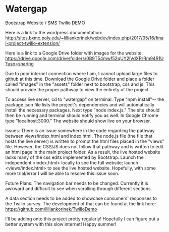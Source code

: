 # Watergap


Bootstrap Website / SMS Twilio DEMO

Here is a link to the wordpress documentation: http://sites.bxmc.poly.edu/~lilliankorinek/webdev/index.php/2017/05/16/final-project-twilio-extension/

Here is a link to a Google Drive folder with images for the website: https://drive.google.com/drive/folders/0B9T54mwf52qUY2lVdXRrRm94R1U?usp=sharing

Due to poor internet connection where I am, I cannot upload large files to github at this time. Download the Google Drive folder and place
a folder called "images" in the "assets" folder next to bootstrap, css and js. This should provide the proper pathway to view the entirety 
of the project. 

To access live server, cd to "watergap" on terminal. Type "npm install"-- the package.json file lists the project's dependencies and will 
automatically install the necessary packages. Next type "node index.js." The site should then be running and terminal should notify you as well.
In Google Chrome type "localhost:3000." The website should show live on your browser. 

Issues: There is an issue somewhere in the code regarding the pathway between views/index.html and index.html. The node.js file (the file that hosts the live server) is written to prompt the html files placed in the "views" file. However, the CSS/JS does not follow that pathway and is written to edit an html page in the main project folder. As a result, the live hosted website lacks many of the css edits implemented by Bootstrap. Launch the independent <index.html> locally to see the full website; launch <views/index.html> to see the live hosted website. Hopefully, with some more trial/error I will be able to resolve this issue soon.

Future Plans: The navigation bar needs to be changed. Currently it is awkward and difficult to see when scrolling through different sections. 

A data section needs to be added to showcase consumers' responses to the Twilio survey. The development of that can be found at the link 
here: https://github.com/lilliankorinek/TwilioDemo

I'll be adding onto this project pretty regularly! Hopefully I can figure out a better system with this slow internet! Happy summer!
